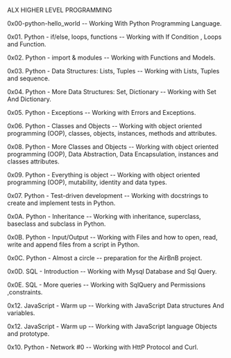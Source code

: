 ALX HIGHER LEVEL PROGRAMMING

0x00-python-hello_world -- Working With Python Programming Language.

0x01. Python - if/else, loops, functions -- Working with If Condition , Loops and Function.

0x02. Python - import & modules -- Working with Functions and Models.

0x03. Python - Data Structures: Lists, Tuples -- Working with Lists, Tuples and sequence.

0x04. Python - More Data Structures: Set, Dictionary -- Working with Set And Dictionary.

0x05. Python - Exceptions -- Working with Errors and Exceptions.

0x06. Python - Classes and Objects -- Working with object oriented programming (OOP), classes, objects, instances, methods and attributes.

0x08. Python - More Classes and Objects -- Working with object oriented programming (OOP), Data Abstraction, Data Encapsulation, instances and classes attributes.

0x09. Python - Everything is object -- Working with  object oriented programming (OOP), mutability, identity and data types.

0x07. Python - Test-driven development -- Working with docstrings to create and implement tests in Python.

0x0A. Python - Inheritance -- Working with inheritance, superclass, baseclass and subclass in Python.

0x0B. Python - Input/Output -- Working with Files and how to open, read, write and append files from a script in Python.

0x0C. Python - Almost a circle -- preparation for the AirBnB project.

0x0D. SQL - Introduction -- Working with Mysql Database and Sql Query.

0x0E. SQL - More queries -- Working with SqlQuery and Permissions ,constraints.

0x12. JavaScript - Warm up -- Working with JavaScript Data structures And variables.

0x12. JavaScript - Warm up -- Working with JavaScript language Objects and prototype.

0x10. Python - Network #0 -- Working with HttP Protocol and Curl. 
